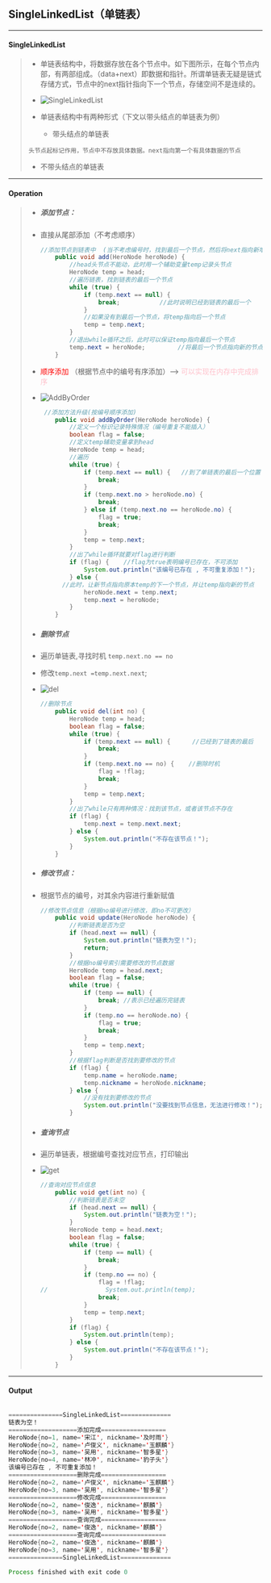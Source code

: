 ## SingleLinkedList（单链表）

<hr>

#### SingleLinkedList

>+ 单链表结构中，将数据存放在各个节点中。如下图所示，在每个节点内部，有两部组成。（data+next）即数据和指针。所谓单链表无疑是链式存储方式，节点中的next指针指向下一个节点，存储空间不是连续的。
>
>+ ![SingleLinkedList](./Media/SingleLinkedList_01.jpg)
>
>+ 单链表结构中有两种形式（下文以带头结点的单链表为例）
>
>   + 带头结点的单链表
>
>  `头节点起标记作用，节点中不存放具体数据。next指向第一个有具体数据的节点`
>
>   + 不带头结点的单链表
>



<hr>

#### Operation


>+ ##### 添加节点：
>
>  + 直接从尾部添加（不考虑顺序）
>
>    ```java
>    //添加节点到链表中  (当不考虑编号时，找到最后一个节点，然后将next指向新增的节点)
>        public void add(HeroNode heroNode) {
>            //head头节点不能动，此时用一个辅助变量temp记录头节点
>            HeroNode temp = head;
>            //遍历链表，找到链表的最后一个节点
>            while (true) {
>                if (temp.next == null) {
>                    break;           //此时说明已经到链表的最后一个
>                }
>                //如果没有到最后一个节点，将temp指向后一个节点
>                temp = temp.next;
>            }
>            //退出while循环之后，此时可以保证temp指向最后一个节点
>            temp.next = heroNode;         //将最后一个节点指向新的节点，完成添加
>        }
>    ```
>
>  + <font style="color:red">顺序添加</font> （根据节点中的编号有序添加）--> <font style="color:pink">可以实现在内存中完成排序</font>
>
>  + ![AddByOrder](./Media/SingleLinkedList_02.jpg)
>
>    ```java
>     //添加方法升级(按编号顺序添加)
>        public void addByOrder(HeroNode heroNode) {
>            //定义一个标识记录特殊情况（编号重复不能插入）
>            boolean flag = false;
>            //定义temp辅助变量拿到head
>            HeroNode temp = head;
>            //遍历
>            while (true) {
>                if (temp.next == null) {   //到了单链表的最后一个位置
>                    break;
>                }
>                if (temp.next.no > heroNode.no) {                      			 //此时位置正合适
>                    break;
>                } else if (temp.next.no == heroNode.no) {           			//编号重复，做好记录
>                    flag = true;
>                    break;
>                }
>                temp = temp.next;
>            }
>            //出了while循环就要对flag进行判断
>            if (flag) {    //flag为true表明编号已存在，不可添加
>                System.out.println("该编号已存在 , 不可重复添加！");
>            } else {
>          //此时，让新节点指向原本temp的下一个节点，并让temp指向新的节点
>                heroNode.next = temp.next;
>                temp.next = heroNode;
>            }
>        }
>    ```
>
>+ ##### 删除节点
>
>  + 遍历单链表,寻找时机 `temp.next.no == no`
>
>  + 修改`temp.next =temp.next.next`;
>
>  + ![del](./Media/SingleLinkedList_04.jpg)
>
>    ```java
>    //删除节点
>        public void del(int no) {
>            HeroNode temp = head;
>            boolean flag = false;
>            while (true) {
>                if (temp.next == null) {      //已经到了链表的最后
>                    break;
>                }
>                if (temp.next.no == no) {    //删除时机
>                    flag = !flag;
>                    break;
>                }
>                temp = temp.next;
>            }
>            //出了while只有两种情况：找到该节点，或者该节点不存在
>            if (flag) {
>                temp.next = temp.next.next;
>            } else {
>                System.out.println("不存在该节点！");
>            }
>        }
>    ```
>
>+ ##### 修改节点：
>
>  + 根据节点的编号，对其余内容进行重新赋值
>
>    ```java
>    //修改节点信息（根据no编号进行修改，即no不可更改）
>        public void update(HeroNode heroNode) {
>            //判断链表是否为空
>            if (head.next == null) {
>                System.out.println("链表为空！");
>                return;
>            }
>            //根据no编号索引需要修改的节点数据
>            HeroNode temp = head.next;
>            boolean flag = false;
>            while (true) {
>                if (temp == null) {
>                    break; //表示已经遍历完链表
>                }
>                if (temp.no == heroNode.no) {
>                    flag = true;
>                    break;
>                }
>                temp = temp.next;
>            }
>            //根据flag判断是否找到要修改的节点
>            if (flag) {
>                temp.name = heroNode.name;
>                temp.nickname = heroNode.nickname;
>            } else {
>                //没有找到要修改的节点
>                System.out.println("没要找到节点信息，无法进行修改！");
>            }
>    ```
>
>+ ##### 查询节点
>
>  + 遍历单链表，根据编号查找对应节点，打印输出
>
>  + ![get](./Media/SingleLinkedList_05.jpg)
>
>    ```java
>    //查询对应节点信息
>        public void get(int no) {
>            //判断链表是否未空
>            if (head.next == null) {
>                System.out.println("链表为空！");
>            }
>            HeroNode temp = head.next;
>            boolean flag = false;
>            while (true) {
>                if (temp == null) {
>                    break;
>                }
>                if (temp.no == no) {
>                    flag = !flag;
>    //                System.out.println(temp);
>                    break;
>                }
>                temp = temp.next;
>            }
>            if (flag) {
>                System.out.println(temp);
>            } else {
>                System.out.println("不存在该节点！");
>            }
>        }
>    
>    ```



<hr>

#### Output

```java

===============SingleLinkedList==============
链表为空！
===================添加完成==================
HeroNode{no=1, name='宋江', nickname='及时雨'}
HeroNode{no=2, name='卢俊义', nickname='玉麒麟'}
HeroNode{no=3, name='吴用', nickname='智多星'}
HeroNode{no=4, name='林冲', nickname='豹子头'}
该编号已存在 , 不可重复添加！
===================删除完成==================
HeroNode{no=2, name='卢俊义', nickname='玉麒麟'}
HeroNode{no=3, name='吴用', nickname='智多星'}
===================修改完成==================
HeroNode{no=2, name='俊逸', nickname='麒麟'}
HeroNode{no=3, name='吴用', nickname='智多星'}
===================查询完成==================
HeroNode{no=2, name='俊逸', nickname='麒麟'}
===================查询完成==================
HeroNode{no=2, name='俊逸', nickname='麒麟'}
HeroNode{no=3, name='吴用', nickname='智多星'}
===============SingleLinkedList==============

Process finished with exit code 0


```

